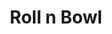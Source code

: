 ---
title: "Roll n Bowl"
address: "Portlaoise Entertainment Centre, Clonminam Business Park, Portlaoise, Co. Laois"
tel: "+353 (0)57 867 0005"
county: "Laois"
category: "Bowling"
type: "Content"
lat: "53.026119232177734"
lng: "-7.310261249542236"
---